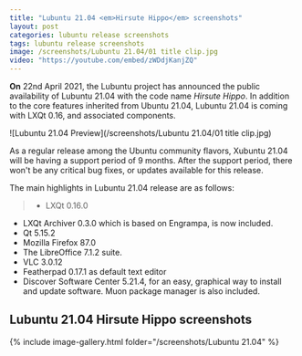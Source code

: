 ```yaml
---
title: "Lubuntu 21.04 <em>Hirsute Hippo</em> screenshots"
layout: post
categories: lubuntu release screenshots
tags: lubuntu release screenshots
image: /screenshots/Lubuntu 21.04/01 title clip.jpg
video: "https://youtube.com/embed/zWDdjKanjZQ"
---
```


**On** 22nd April 2021, the Lubuntu project has announced the public availability of Lubuntu 21.04 with the code name *Hirsute Hippo*. In addition to the core features inherited from Ubuntu 21.04, Lubuntu 21.04 is coming with LXQt 0.16, and associated components.

![Lubuntu 21.04 Preview](/screenshots/Lubuntu 21.04/01 title clip.jpg)

As a regular release among the Ubuntu community flavors, Xubuntu 21.04 will be having a support period of 9 months. After the support period, there won't be any critical bug fixes, or updates available for this release.

The main highlights in Lubuntu 21.04 release are as follows:
> - LXQt 0.16.0
- LXQt Archiver 0.3.0 which is based on Engrampa, is now included.
- Qt 5.15.2
- Mozilla Firefox 87.0
- The LibreOffice 7.1.2 suite.
- VLC 3.0.12
- Featherpad 0.17.1 as default text editor
- Discover Software Center 5.21.4, for an easy, graphical way to install and update software. Muon package manager is also included.


## Lubuntu 21.04 Hirsute Hippo screenshots
{% include image-gallery.html folder="/screenshots/Lubuntu 21.04" %}